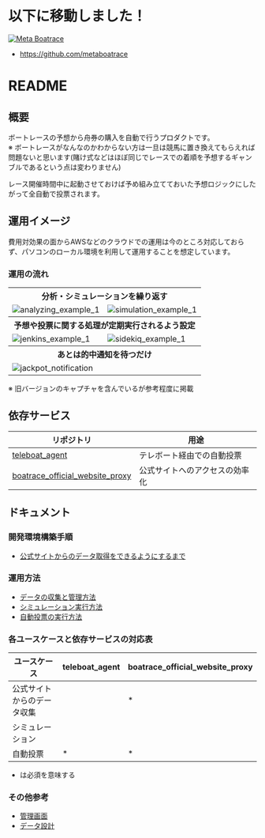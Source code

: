 # 以下に移動しました！

<a href="https://github.com/metaboatrace">![Meta Boatrace](https://avatars.githubusercontent.com/u/110468811?s=200&v=4)</a>

- https://github.com/metaboatrace

# README

## 概要

ボートレースの予想から舟券の購入を自動で行うプロダクトです。  
※ ボートレースがなんなのかわからない方は一旦は競馬に置き換えてもらえれば問題ないと思います(賭け式などはほぼ同じでレースでの着順を予想するギャンブルであるという点は変わりません)

レース開催時間中に起動させておけば予め組み立てておいた予想ロジックにしたがって全自動で投票されます。  

## 運用イメージ

費用対効果の面からAWSなどのクラウドでの運用は今のところ対応しておらず、パソコンのローカル環境を利用して運用することを想定しています。

### 運用の流れ

<table>
    <tr>
        <th colspan="2">分析・シミュレーションを繰り返す</th>
    </tr>
    <tr>
        <td><img alt="analyzing_example_1" src="https://user-images.githubusercontent.com/56298669/148702696-c4c96f99-9b3a-4f72-9533-c21972aa61d5.png"></td>
        <td><img alt="simulation_example_1" src="https://user-images.githubusercontent.com/56298669/148702725-ddc074f2-cd2d-4277-b07a-08925f6eca6b.png"></td>
    </tr>
    <tr>
        <th colspan="2">予想や投票に関する処理が定期実行されるよう設定</th>
    </tr>
    <tr>
        <td><img alt="jenkins_example_1" src="https://user-images.githubusercontent.com/56298669/148702739-3fd8cad1-3c1e-4b52-9a5a-02e517ce6251.png"></td>
        <td><img alt="sidekiq_example_1" src="https://user-images.githubusercontent.com/56298669/148702753-b13ba4a4-c686-46e4-99fa-8d679e6cb8e8.png">
</td>
    </tr>
    <tr>
        <th colspan="2">あとは的中通知を待つだけ</th>
    </tr>
    <tr>
        <td><img alt="jackpot_notification" src="https://user-images.githubusercontent.com/56298669/148702770-1c2dffab-6fb6-494d-87c5-850669993fd3.png"></td>
        <td></td>
    </tr>
</table>

※ 旧バージョンのキャプチャを含んでいるが参考程度に掲載

## 依存サービス

| リポジトリ | 用途 |
| ------- | ---- |
| [teleboat_agent](https://github.com/k0kishima/teleboat_agent) | テレボート経由での自動投票 |
| [boatrace_official_website_proxy](https://github.com/k0kishima/boatrace_official_website_proxy) | 公式サイトへのアクセスの効率化 |


## ドキュメント

### 開発環境構築手順

- [公式サイトからのデータ取得をできるようにするまで](./docs/dev-step1.md)

### 運用方法

- [データの収集と管理方法](./docs/how-to-manage-data.md)
- [シミュレーション実行方法](./docs/how-to-simulate.md)
- [自動投票の実行方法](./docs/how-to-vote.md)

### 各ユースケースと依存サービスの対応表

| ユースケース | teleboat_agent | boatrace_official_website_proxy |
| --------- | --------------- | ------------------------------- |
| 公式サイトからのデータ収集 |  | * |
| シミュレーション |  | |
| 自動投票　| * | * |

* は必須を意味する

### その他参考

- [管理画面](https://github.com/k0kishima/blue_magic_front)
- [データ設計](./docs/data-design.md)
